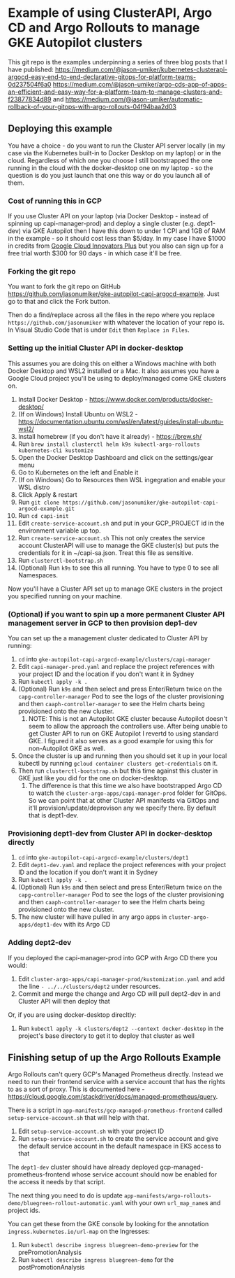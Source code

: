 # Example of using ClusterAPI, Argo CD and Argo Rollouts to manage GKE Autopilot clusters

This git repo is the examples underpinning a series of three blog posts that I have published:
https://medium.com/@jason-umiker/kubernetes-clusterapi-argocd-easy-end-to-end-declarative-gitops-for-platform-teams-0d237504f6a0
https://medium.com/@jason-umiker/argo-cds-app-of-apps-an-efficient-and-easy-way-for-a-platform-team-to-manage-clusters-and-f23877834d89
and
https://medium.com/@jason-umiker/automatic-rollback-of-your-gitops-with-argo-rollouts-04f94baa2d03

## Deploying this example

You have a choice - do you want to run the Cluster API server locally (in my case via the Kubernetes built-in to Docker Desktop on my laptop) or in the cloud. Regardless of which one you choose I still bootstrapped the one running in the cloud with the docker-desktop one on my laptop - so the question is do you just launch that one this way or do you launch all of them.

### Cost of running this in GCP
If you use Cluster API on your laptop (via Docker Desktop - instead of spinning up capi-manager-prod) and deploy a single cluster (e.g. dept1-dev) via GKE Autopilot then I have this down to under 1 CPI and 1GB of RAM in the example - so it should cost less than $5/day. In my case I have $1000 in credits from [Google Cloud Innovators Plus](https://cloud.google.com/innovators/innovatorsplus) but you also can sign up for a free trial worth $300 for 90 days - in which case it'll be free.

### Forking the git repo
You want to fork the git repo on GitHub https://github.com/jasonumiker/gke-autopilot-capi-argocd-example. Just go to that and click the Fork button.

Then do a find/replace across all the files in the repo where you replace `https://github.com/jasonumiker` with whatever the location of your repo is. In Visual Studio Code that is under `Edit` then `Replace in Files`.

### Setting up the initial Cluster API in docker-desktop

This assumes you are doing this on either a Windows machine with both Docker Desktop and WSL2 installed or a Mac. It also assumes you have a Google Cloud project you'll be using to deploy/managed come GKE clusters on.

1. Install Docker Desktop - https://www.docker.com/products/docker-desktop/
1. (If on Windows) Install Ubuntu on WSL2 - https://documentation.ubuntu.com/wsl/en/latest/guides/install-ubuntu-wsl2/
1. Install homebrew (if you don't have it already) - https://brew.sh/
1. Run `brew install clusterctl helm k9s kubectl-argo-rollouts kubernetes-cli kustomize`
1. Open the Docker Desktop Dashboard and click on the settings/gear menu
1. Go to Kubernetes on the left and Enable it
1. (If on Windows) Go to Resources then WSL ingegration and enable your WSL distro
1. Click Apply & restart
1. Run `git clone https://github.com/jasonumiker/gke-autopilot-capi-argocd-example.git`
1. Run `cd capi-init`
1. Edit `create-service-account.sh` and put in your GCP_PROJECT id in the environment variable up top. 
1. Run `create-service-account.sh` This not only creates the service account ClusterAPI will use to manage the GKE cluster(s) but puts the credentials for it in ~/capi-sa.json. Treat this file as sensitive.
1. Run `clusterctl-bootstrap.sh`
1. (Optional) Run `k9s` to see this all running. You have to type 0 to see all Namespaces.

Now you'll have a Cluster API set up to manage GKE clusters in the project you specified running on your machine.

### (Optional) if you want to spin up a more permanent Cluster API management server in GCP to then provision dep1-dev

You can set up the a management cluster dedicated to Cluster API by running:

1. `cd` into `gke-autopilot-capi-argocd-example/clusters/capi-manager`
1. Edit `capi-manager-prod.yaml` and replace the project references with your project ID and the location if you don't want it in Sydney
1. Run `kubectl apply -k .`
1. (Optional) Run `k9s` and then select and press Enter/Return twice on the `capg-controller-manager` Pod to see the logs of the cluster provisioning and then `caaph-controller-manager` to see the Helm charts being provisioned onto the new cluster.
    1. NOTE: This is not an Autopilot GKE cluster because Autopilot doesn't seem to allow the approach the controllers use. After being unable to get Cluster API to run on GKE Autopilot I revertd to using standard GKE. I figured it also serves as a good example for using this for non-Autopilot GKE as well.
1. Once the cluster is up and running then you should set it up in your local kubectl by running `gcloud container clusters get-credentials` on it.
1. Then run `clusterctl-bootstrap.sh` but this time against this cluster in GKE just like you did for the one on docker-desktop.
    1. The difference is that this time we also have bootstrapped Argo CD to watch the `cluster-argo-apps/capi-manager-prod` folder for GitOps. So we can point that at other Cluster API manifests via GitOps and it'll provision/update/deprovison any we specify there. By default that is dept1-dev.

### Provisioning dept1-dev from Cluster API in docker-desktop directly

1. `cd` into `gke-autopilot-capi-argocd-example/clusters/dept1`
1. Edit `dept1-dev.yaml` and replace the project references with your project ID and the location if you don't want it in Sydney
1. Run `kubectl apply -k .`
1. (Optional) Run `k9s` and then select and press Enter/Return twice on the `capg-controller-manager` Pod to see the logs of the cluster provisioning and then `caaph-controller-manager` to see the Helm charts being provisioned onto the new cluster.
1. The new cluster will have pulled in any argo apps in `cluster-argo-apps/dept1-dev` with its Argo CD

### Adding dept2-dev

If you deployed the capi-manager-prod into GCP with Argo CD there you would:
1. Edit `cluster-argo-apps/capi-manager-prod/kustomization.yaml` and add the line `- ../../clusters/dept2` under resources.
1. Commit and merge the change and Argo CD will pull dept2-dev in and Cluster API will then deploy that

Or, if you are using docker-desktop direcltly:
1. Run `kubectl apply -k clusters/dept2 --context docker-desktop` in the project's base directory to get it to deploy that cluster as well

## Finishing setup of up the Argo Rollouts Example

Argo Rollouts can't query GCP's Managed Prometheus directly. Instead we need to run their frontend service with a service account that has the rights to as a sort of proxy. This is documented here - https://cloud.google.com/stackdriver/docs/managed-prometheus/query.

There is a script in `app-manifests/gcp-managed-prometheus-frontend` called `setup-service-account.sh` that will help with that.

1. Edit `setup-service-account.sh` with your project ID
1. Run `setup-service-account.sh` to create the service account and give the default service account in the default namespace in EKS access to that

The `dept1-dev` cluster should have already deployed gcp-managed-prometheus-frontend whose service account should now be enabled for the access it needs by that script.

The next thing you need to do is update `app-manifests/argo-rollouts-demo/bluegreen-rollout-automatic.yaml` with your own `url_map_name`s and project ids. 

You can get these from the GKE console by looking for the annotation `ingress.kubernetes.io/url-map` on the Ingresses:
1. Run `kubectl describe ingress bluegreen-demo-preview` for the prePromotionAnalysis
1. Run `kubectl describe ingress bluegreen-demo` for the postPromotionAnalysis